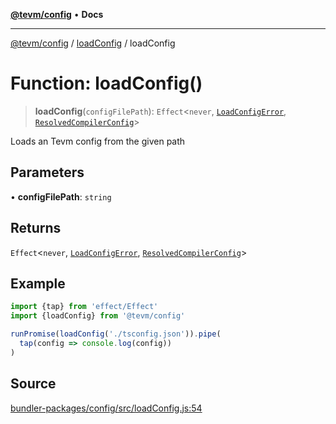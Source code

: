 [**@tevm/config**](../../README.md) • **Docs**

***

[@tevm/config](../../modules.md) / [loadConfig](../README.md) / loadConfig

# Function: loadConfig()

> **loadConfig**(`configFilePath`): `Effect`\<`never`, [`LoadConfigError`](../classes/LoadConfigError.md), [`ResolvedCompilerConfig`](../../types/type-aliases/ResolvedCompilerConfig.md)\>

Loads an Tevm config from the given path

## Parameters

• **configFilePath**: `string`

## Returns

`Effect`\<`never`, [`LoadConfigError`](../classes/LoadConfigError.md), [`ResolvedCompilerConfig`](../../types/type-aliases/ResolvedCompilerConfig.md)\>

## Example

```ts
import {tap} from 'effect/Effect'
import {loadConfig} from '@tevm/config'

runPromise(loadConfig('./tsconfig.json')).pipe(
  tap(config => console.log(config))
)
```

## Source

[bundler-packages/config/src/loadConfig.js:54](https://github.com/evmts/tevm-monorepo/blob/main/bundler-packages/config/src/loadConfig.js#L54)
